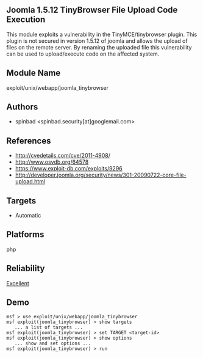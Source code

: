 ## Joomla 1.5.12 TinyBrowser File Upload Code Execution

This module exploits a vulnerability in the 
TinyMCE/tinybrowser plugin. This plugin is not secured in 
version 1.5.12 of joomla and allows the upload of files on 
the remote server. By renaming the uploaded file this 
vulnerability can be used to upload/execute code on the 
affected system.


## Module Name
exploit/unix/webapp/joomla_tinybrowser

## Authors
* spinbad <spinbad.security[at]googlemail.com>


## References
* http://cvedetails.com/cve/2011-4908/
* http://www.osvdb.org/64578
* https://www.exploit-db.com/exploits/9296
* http://developer.joomla.org/security/news/301-20090722-core-file-upload.html



## Targets
* Automatic


## Platforms
php

## Reliability
[Excellent](https://github.com/rapid7/metasploit-framework/wiki/Exploit-Ranking)

## Demo

```
msf > use exploit/unix/webapp/joomla_tinybrowser
msf exploit(joomla_tinybrowser) > show targets
   ... a list of targets ...
msf exploit(joomla_tinybrowser) > set TARGET <target-id>
msf exploit(joomla_tinybrowser) > show options
   ... show and set options ...
msf exploit(joomla_tinybrowser) > run
```
    
    